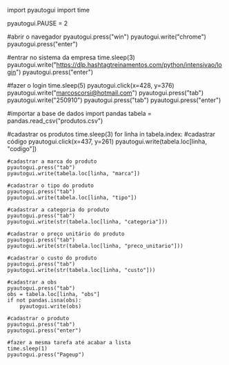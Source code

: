 import pyautogui
import time

pyautogui.PAUSE = 2

#abrir o navegador
pyautogui.press("win")
pyautogui.write("chrome")
pyautogui.press("enter")

#entrar no sistema da empresa
time.sleep(3)
pyautogui.write("https://dlp.hashtagtreinamentos.com/python/intensivao/login")
pyautogui.press("enter")

#fazer o login
time.sleep(5)
pyautogui.click(x=428, y=376)
pyautogui.write("marcoscorsi@hotmail.com")
pyautogui.press("tab")
pyautogui.write("250910")
pyautogui.press("tab")
pyautogui.press("enter")


#importar a base de dados
import pandas
tabela = pandas.read_csv("produtos.csv")

#cadastrar os produtos
time.sleep(3)
for linha in tabela.index:
    #cadastrar código
    pyautogui.click(x=437, y=261)
    pyautogui.write(tabela.loc[linha, "codigo"])

    #cadastrar a marca do produto
    pyautogui.press("tab")
    pyautogui.write(tabela.loc[linha, "marca"])

    #cadastrar o tipo do produto
    pyautogui.press("tab")
    pyautogui.write(tabela.loc[linha, "tipo"])

    #cadastrar a categoria do produto
    pyautogui.press("tab")
    pyautogui.write(str(tabela.loc[linha, "categoria"]))

    #cadastrar o preço unitário do produto
    pyautogui.press("tab")
    pyautogui.write(str(tabela.loc[linha, "preco_unitario"]))

    #cadastrar o custo do produto
    pyautogui.press("tab")
    pyautogui.write(str(tabela.loc[linha, "custo"]))

    #cadastrar a obs
    pyautogui.press("tab")
    obs = tabela.loc[linha, "obs"]
    if not pandas.isna(obs):
        pyautogui.write(obs)
    
    #cadastrar o produto
    pyautogui.press("tab")
    pyautogui.press("enter")

    #fazer a mesma tarefa até acabar a lista
    time.sleep(1)
    pyautogui.press("Pageup")
